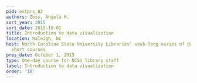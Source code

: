 ```yaml
---
pid: extprs_82
authors: Zoss, Angela M.
sort_year: 2015
sort_date: 2015-10-01
title: Introduction to data visualization
location: Raleigh, NC
host: North Carolina State University Libraries’ week-long series of data science
  short courses
pres_date: October 1, 2015
type: One-day course for NCSU library staff
label: Introduction to data visualization
order: '18'
---
```

